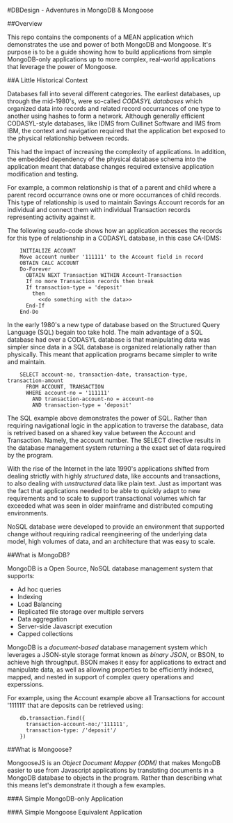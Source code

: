 #DBDesign - Adventures in MongoDB & Mongoose

##Overview

This repo contains the components of a MEAN application which demonstrates the
use and power of both MongoDB and Mongoose. It's purpose is to be a guide
showing how to build applications from simple MongoDB-only applications up to
more complex, real-world applications that leverage the power of Mongoose.

##A Little Historical Context

Databases fall into several different categories. The earliest databases, up
through the mid-1980's, were so-called *CODASYL databases* which organized data
into records and related record occurrances of one type to another using
hashes to form a network. Although generally efficient CODASYL-style databases,
like IDMS from Cullinet Software and IMS from IBM, the context and navigation 
required that the application bet exposed to the physical relationship between 
records. 

This had the impact of increasing the complexity of applications. In
addition, the embedded dependency of the physical database schema into the
application meant that database changes required extensive application 
modification and testing.

For example, a common relationship is that of a parent and child where a
parent record occurrance owns one or more occurrances of child records. This
type of relationship is used to maintain Savings Account records for an
individual and connect them with individual Transaction records representing
activity against it.

The following seudo-code shows  how an application accesses the records for 
this type of relationship in a CODASYL database, in this case CA-IDMS:

```
    INITIALIZE ACCOUNT
    Move account number '111111' to the Account field in record
    OBTAIN CALC ACCOUNT
    Do-Forever
      OBTAIN NEXT Transaction WITHIN Account-Transaction
      If no more Transaction records then break
      If transaction-type = 'deposit'
        then
          <<do something with the data>>
      End-If
    End-Do
```

In the early 1980's a new type of database based on the Structured Query
Language (SQL) begain too take hold. The main advantage of a SQL database had
over a CODASYL database is that manipulating data was simpler since data
in a SQL database is organized relationally rather than physically. This
meant that application programs became simpler to write and maintain.

```
    SELECT account-no, transaction-date, transaction-type, transaction-amount
      FROM ACCOUNT, TRANSACTION
      WHERE account-no = '111111'
        AND transaction-account-no = account-no
        AND transaction-type = 'deposit'
```

The SQL example above demonstrates the power of SQL. Rather than requiring
navigational logic in the application to traverse the database, data is
retrived based on a shared key value between the Account and Transaction.
Namely, the account number. The SELECT directive results in the database
management system returning a the exact set of data required by the program.

With the rise of the Internet in the late 1990's applications shifted from
dealing strictly with highly *structured* data, like accounts and transactions,
to also dealing with *unstructured* data like plain text. Just as important
was the fact that applications needed to be able to quickly adapt to new
requirements and to scale to support transactional volumes which far exceeded
what was seen in older mainframe and distributed computing environments.

NoSQL database were developed to provide an environment that supported change
without requiring radical reengineering of the underlying data model, high
volumes of data, and an architecture that was easy to scale.

##What is MongoDB?

MongoDB is a Open Source, NoSQL database management system that supports:

- Ad hoc queries
- Indexing
- Load Balancing
- Replicated file storage over multiple servers
- Data aggregation
- Server-side Javascript execution
- Capped collections

MongoDB is a *document-based* database management system which leverages a
JSON-style storage format known as *binary JSON*, or BSON, to achieve high
throughput. BSON makes it easy for applications to extract and manipulate data,
as well as allowing properties to be efficiently indexed, mapped, and nested
in support of complex query operations and experssions.

For example, using the Account example above all Transactions for account
'111111' that are deposits can be retrieved using:

```
    db.transaction.find({
      transaction-account-no:/'111111',
      transaction-type: /'deposit'/
    })
```

##What is Mongoose?

MongooseJS is an *Object Document Mapper (ODM)* that makes MongoDB easier to
use from Javascript applications by translating documents in a MongoDB database
to objects in the program. Rather than describing what this means let's
demonstrate it though a few examples.

###A Simple MongoDB-only Application

###A Simple Mongoose Equivalent Application
